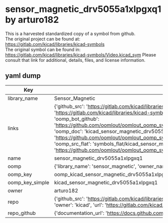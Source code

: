 # sensor_magnetic_drv5055a1xlpgxq1 by arturo182  
This is a harvested standardized copy of a symbol from github.  
The original project can be found at:  
https://gitlab.com/kicad/libraries/kicad-symbols  
The original symbol can be found in:
https://gitlab.com/kicad/libraries/kicad-symbols/Video.kicad_sym
Please consult that link for additional, details, files, and license information.  
## yaml dump  
| Key | Value |  
| --- | --- |  
| library_name | Sensor_Magnetic |  
| links | {'github_src': 'https://gitlab.com/kicad/libraries/kicad-symbols/Video.kicad_sym', 'github_src_repo': 'https://gitlab.com/kicad/libraries/kicad-symbols', 'oomp_bot': 'kicad_sensor_magnetic_drv5055a1xlpgxq1/working', 'oomp_bot_github': 'https://github.com/oomlout/oomlout_oomp_symbol_bot/tree/main/kicad_sensor_magnetic_drv5055a1xlpgxq1/working', 'oomp_doc': 'kicad_sensor_magnetic_drv5055a1xlpgxq1/working', 'oomp_doc_github': 'https://github.com/oomlout/oomlout_oomp_symbol_doc/tree/main/kicad_sensor_magnetic_drv5055a1xlpgxq1/working', 'oomp_src_flat': 'symbols_flat/kicad_sensor_magnetic_drv5055a1xlpgxq1/working', 'oomp_src_flat_github': 'https://github.com/oomlout/oomlout_oomp_symbol_src/tree/main/kicad_sensor_magnetic_drv5055a1xlpgxq1/working'} |  
| name | sensor_magnetic_drv5055a1xlpgxq1 |  
| oomp | {'library_name': 'sensor_magnetic', 'owner_name': 'kicad', 'symbol_name': 'sensor_magnetic_drv5055a1xlpgxq1'} |  
| oomp_key | oomp_kicad_sensor_magnetic_drv5055a1xlpgxq1 |  
| oomp_key_simple | kicad_sensor_magnetic_drv5055a1xlpgxq1 |  
| owner | arturo182 |  
| repo | {'github_src': 'https://gitlab.com/kicad/libraries/kicad-symbols/Video.kicad_sym', 'name': 'libraries/kicad-symbols', 'owner': 'kicad', 'url': 'https://gitlab.com/kicad/libraries/kicad-symbols'} |  
| repo_github | {'documentation_url': 'https://docs.github.com/rest/repos/repos#get-a-repository', 'message': 'Not Found'} |  

